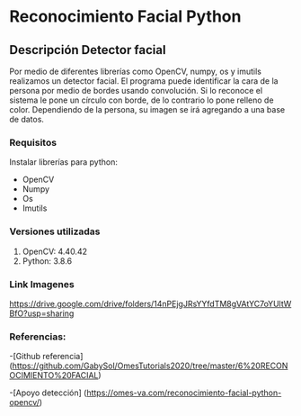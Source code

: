 # Reconocimiento Facial Python

## Descripción Detector facial
Por medio de diferentes librerías como OpenCV, numpy, os y imutils
realizamos un detector facial. El programa puede identificar
la cara de la persona por medio de bordes usando convolución. 
Si lo reconoce el sistema le pone un círculo con borde, de lo contrario
lo pone relleno de color. Dependiendo de la persona, su imagen
se irá agregando a una base de datos. 

### Requisitos
Instalar librerías para python:
  * OpenCV
  * Numpy
  * Os
  * Imutils

### Versiones utilizadas

1. OpenCV: 4.40.42
2. Python: 3.8.6

### Link Imagenes
https://drive.google.com/drive/folders/14nPEjgJRsYYfdTM8gVAtYC7oYUltWBfO?usp=sharing

### Referencias:
-[Github referencia] (https://github.com/GabySol/OmesTutorials2020/tree/master/6%20RECONOCIMIENTO%20FACIAL)

-[Apoyo detección] (https://omes-va.com/reconocimiento-facial-python-opencv/)

